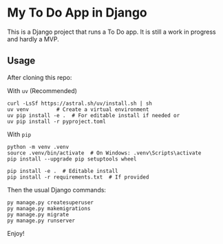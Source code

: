 # My To Do App in Django

This is a Django project that runs a To Do app. It is still a work in progress and hardly a MVP.

## Usage

After cloning this repo:

With `uv` (Recommended)

    curl -LsSf https://astral.sh/uv/install.sh | sh
    uv venv         # Create a virtual environment
    uv pip install -e .  # For editable install if needed or
    uv pip install -r pyproject.toml

With `pip` 

    python -m venv .venv
    source .venv/bin/activate  # On Windows: .venv\Scripts\activate
    pip install --upgrade pip setuptools wheel

    pip install -e .  # Editable install
    pip install -r requirements.txt  # If provided

Then the usual Django commands:

    py manage.py createsuperuser
    py manage.py makemigrations
    py manage.py migrate
    py manage.py runserver

Enjoy!